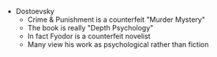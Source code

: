 - Dostoevsky
   - Crime & Punishment is a counterfeit "Murder Mystery"
   - The book is really "Depth Psychology"
   - In fact Fyodor is a counterfeit novelist
   - Many view his work as psychological rather than fiction 
